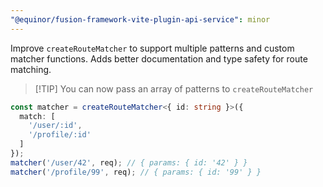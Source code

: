 ```yaml
---
"@equinor/fusion-framework-vite-plugin-api-service": minor
---
```


Improve `createRouteMatcher` to support multiple patterns and custom matcher functions. Adds better documentation and type safety for route matching.

>[!TIP] You can now pass an array of patterns to `createRouteMatcher`

```typescript
const matcher = createRouteMatcher<{ id: string }>({ 
  match: [
    '/user/:id', 
    '/profile/:id'
  ] 
});
matcher('/user/42', req); // { params: { id: '42' } }
matcher('/profile/99', req); // { params: { id: '99' } }
```
